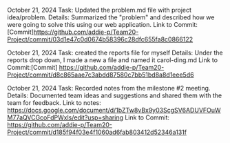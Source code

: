 October 21, 2024
Task: Updated the problem.md file with project idea/problem.
Details: Summarized the "problem" and described how we were going to solve this using our web application.
Link to Commit: [Commit]https://github.com/addie-p/Team20-Project/commit/03d1e47c0d0674b58396c28dfc655fa8c0866122

October 21, 2024
Task: created the reports file for myself
Details: Under the reports drop down, I made a new a file and named it carol-ding.md
Link to Commit:[Commit] https://github.com/addie-p/Team20-Project/commit/d8c865aae7c3abdd87580c7bb51bd8a8d1eee5d6

October 21, 2024
Task: Recorded notes from the milestone #2 meeting.
Details: Documented team ideas and suggestions and shared them with the team for feedback. Link to notes: https://docs.google.com/document/d/1bZTw8vBx9y03ScgSV6ADUVFOuWM77aQVCGcoFdPWxls/edit?usp=sharing
Link to Commit: https://github.com/addie-p/Team20-Project/commit/d185f94f03e4f1060ad6fab803412d52346a131f



